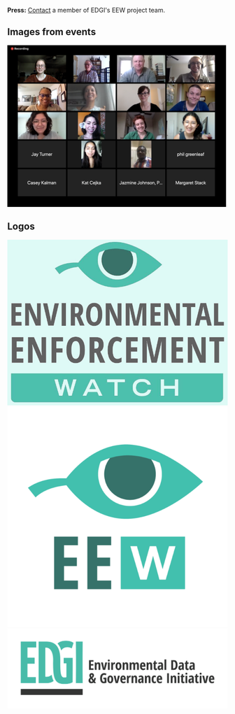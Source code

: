 <!--This is the main content file to edit for this page. It is embedded in src/pages/press.js-->

**Press:** [Contact](info@environmentalenforcementwatch.org) a member of EDGI's EEW project team.

## Images from events
![EEW public workshop participants](./eew-public-workshop.png)

## Logos
![EEW logo](../images/gallery/logos/eew-logo.png)
![EEW web icon](./eew-web-icon.png)
![EDGI logo](../images/gallery/logos/EDGI-logo.png)
